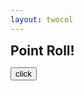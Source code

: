 ```yaml
---
layout: twocol
---
```



<h2 style="margin-bottom: 7px; margin-top:10px" >  Point Roll! </h2>



<button onclick="randstats()"> click </button>
<span id="stat1" /> <span id="stat2" /> <span id="stat3" /> <span id="stat4" /> <span id="stat5" /> <span id="stat6" />
<script>

function getRandomInt(max) {
  return Math.floor(Math.random() * Math.floor(max));
}



function randstats(){
var pts = [8,8,8,8,8,8]
var s = 8*6
while(s < 78){

var i = getRandomInt(6)

if (pts[i] != 18){
  pts[i]++
  s++;
}


document.getElementById("stat1").innerHTML = pts[0]
document.getElementById("stat2").innerHTML = pts[1]
document.getElementById("stat3").innerHTML = pts[2]
document.getElementById("stat4").innerHTML = pts[3]
document.getElementById("stat5").innerHTML = pts[4]
document.getElementById("stat6").innerHTML = pts[5]

}
}


</script>

